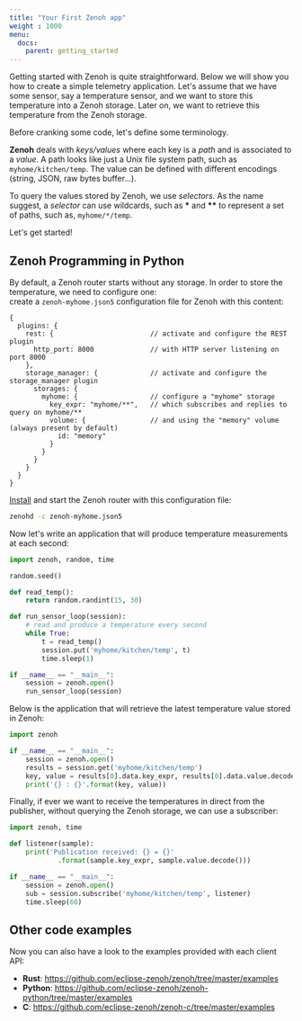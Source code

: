 ```yaml
---
title: "Your First Zenoh app"
weight : 1000
menu:
  docs:
    parent: getting_started
---
```

Getting started with Zenoh is quite straightforward. Below we will show you how to create a simple telemetry application. Let's assume that we have some sensor, say a temperature sensor, and we want to store this temperature into a Zenoh storage. Later on, we want to retrieve this temperature from the Zenoh storage. 

Before cranking some code, let's define some terminology. 

<b>Zenoh</b> deals with <i>keys/values</i> where each key is a <i>path</i> and is associated to a <i>value</i>. A path looks like just a Unix file system path, such as ```myhome/kitchen/temp```. The value can be defined with different
encodings (string, JSON, raw bytes buffer...). 

To query the values stored by Zenoh, we use <i>selectors</i>. As the name suggest, a <i>selector</i> can use wildcards, such as <b>*</b> and <b>**</b> to represent a set of paths, such as, ```myhome/*/temp```.

Let's get started!

## Zenoh Programming in Python

By default, a Zenoh router starts without any storage. In order to store the temperature, we need to configure one:  
create a `zenoh-myhome.json5` configuration file for Zenoh with this content:
```json5
{
  plugins: {
    rest: {                        // activate and configure the REST plugin
      http_port: 8000              // with HTTP server listening on port 8000
    },
    storage_manager: {             // activate and configure the storage_manager plugin
      storages: {
        myhome: {                  // configure a "myhome" storage
          key_expr: "myhome/**",   // which subscribes and replies to query on myhome/**
          volume: {                // and using the "memory" volume (always present by default)
            id: "memory"
          }
        }
      }
    }
  }
}
```

[Install](../installation) and start the Zenoh router with this configuration file:

```bash
zenohd -c zenoh-myhome.json5
```


Now let's write an application that will produce temperature measurements at each second:

```python
import zenoh, random, time

random.seed()

def read_temp():
    return random.randint(15, 30)

def run_sensor_loop(session):
    # read and produce a temperature every second
    while True:
        t = read_temp()
        session.put('myhome/kitchen/temp', t)
        time.sleep(1)

if __name__ == "__main__":
    session = zenoh.open()
    run_sensor_loop(session)
```


Below is the application that will retrieve the latest temperature value stored in Zenoh:

```python
import zenoh

if __name__ == "__main__":
    session = zenoh.open()
    results = session.get('myhome/kitchen/temp')
    key, value = results[0].data.key_expr, results[0].data.value.decode()
    print('{} : {}'.format(key, value))
```

Finally, if ever we want to receive the temperatures in direct from the publisher,
without querying the Zenoh storage, we can use a subscriber:

```python
import zenoh, time

def listener(sample):
    print('Publication received: {} = {}'
            .format(sample.key_expr, sample.value.decode()))

if __name__ == "__main__":
    session = zenoh.open()
    sub = session.subscribe('myhome/kitchen/temp', listener)
    time.sleep(60)
```

## Other code examples

Now you can also have a look to the examples provided with each client API:

 - **Rust**: https://github.com/eclipse-zenoh/zenoh/tree/master/examples
 - **Python**: https://github.com/eclipse-zenoh/zenoh-python/tree/master/examples
 - **C**: https://github.com/eclipse-zenoh/zenoh-c/tree/master/examples
